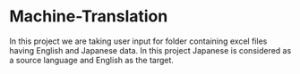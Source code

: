# Machine-Translation
In this project we are taking user input for folder containing excel files having English and Japanese data. In this project Japanese is considered as a source language and English as the target. 
